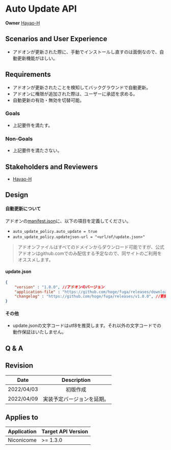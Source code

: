 # Auto Update API

**Owner** [Hayao-H](https://github.com/Hayao-H)

## Scenarios and User Experience
- アドオンが更新された際に、手動でインストールし直すのは面倒なので、自動更新機能がほしい。

## Requirements
- アドオンが更新されたことを検知してバックグラウンドで自動更新。
- アドオンに権限が追加された際は、ユーザーに承認を求める。
- 自動更新の有効・無効を切替可能。

### Goals
- 上記要件を満たす。

### Non-Goals
- 上記要件を満たさない。

## Stakeholders and Reviewers
- [Hayao-H](https://github.com/Hayao-H)

## Design

#### 自動更新について
アドオンの[manifest.json](../manifest/manifest.md)に、以下の項目を定義してください。
- ```auto_update_policy.auto_update = true```
- ```auto_update_policy.updatejson-url = "<url/of/update.json>"``` 

> アドオンファイルはすべてのドメインからダウンロード可能ですが、公式アドオンはgithub.comでのみ配信する予定なので、同サイトのご利用をオススメします。

#### update.json
```json
{
    "version" : "1.0.0", //アドオンのバージョン
    "application-file" : "https://github.com/hoge/fuga/releases/download/v1.0.0/my-addon-v1.0.0.zip", //アドオンのファイルURL（インストール可能なzipファイル）
    "changelog" : "https://github.com/hoge/fuga/releases/v1.0.0", //更新情報のURL（ユーザーにはリンクが表示されるだけです。）
}
```

#### その他
- update.jsonの文字コードはutf8を推奨します。それ以外の文字コードでの動作保証はいたしません。

## Q & A

## Revision
Date | Description
:---:| :---:
2022/04/03 | 初版作成
2022/04/09 | 実装予定バージョンを延期。

## Applies to
Application | Target API Version
:--: | --
Niconicome | >= 1.3.0